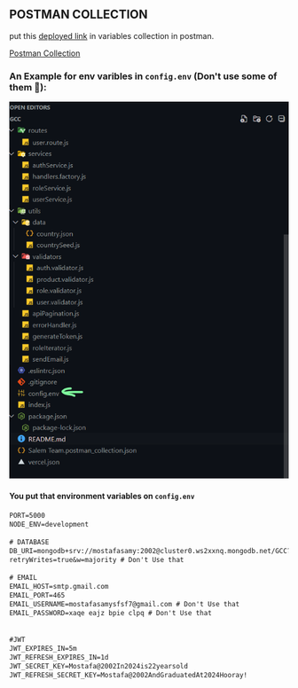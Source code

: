 ## POSTMAN COLLECTION

put this [deployed link](https://gcc-eosin.vercel.app) in variables collection in postman.

[Postman Collection](https://interstellar-flare-148518.postman.co/workspace/Team-Workspace~4ba745de-4647-4ad5-893b-ad5d80170703/collection/23532006-a966a9fa-98a8-4c69-b033-0cf3209c9272?action=share&creator=23532006&active-environment=23532006-23e73f70-0d0f-4e96-85a2-299957ecbf7d)

### An Example for env varibles in `config.env` (Don't use some of them 🥺):

![Example](Example.png)

#### You put that environment variables on `config.env`

```
PORT=5000
NODE_ENV=development

# DATABASE
DB_URI=mongodb+srv://mostafasamy:2002@cluster0.ws2xxnq.mongodb.net/GCC?retryWrites=true&w=majority # Don't Use that

# EMAIL
EMAIL_HOST=smtp.gmail.com
EMAIL_PORT=465
EMAIL_USERNAME=mostafasamysfsf7@gmail.com # Don't Use that
EMAIL_PASSWORD=xaqe eajz bpie clpq # Don't Use that


#JWT
JWT_EXPIRES_IN=5m
JWT_REFRESH_EXPIRES_IN=1d
JWT_SECRET_KEY=Mostafa@2002In2024is22yearsold
JWT_REFRESH_SECRET_KEY=Mostafa@2002AndGraduatedAt2024Hooray!
```
